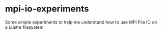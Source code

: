 mpi-io-experiments
==================

Some simple experiments to help me understand how to use MPI File IO on a Lustre filesystem
